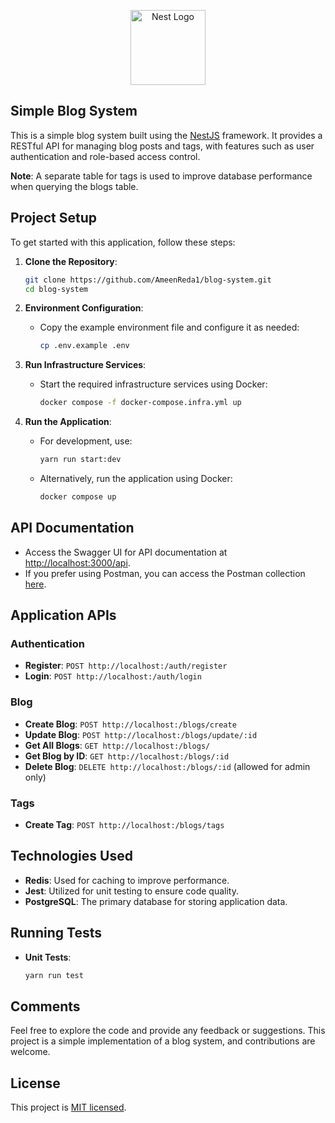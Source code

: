 <p align="center">
  <a href="http://nestjs.com/" target="blank"><img src="https://nestjs.com/img/logo-small.svg" width="120" alt="Nest Logo" /></a>
</p>

## Simple Blog System

This is a simple blog system built using the [NestJS](https://nestjs.com) framework. It provides a RESTful API for managing blog posts and tags, with features such as user authentication and role-based access control.

**Note**: A separate table for tags is used to improve database performance when querying the blogs table.

## Project Setup

To get started with this application, follow these steps:

1. **Clone the Repository**:

   ```bash
   git clone https://github.com/AmeenReda1/blog-system.git
   cd blog-system
   ```

2. **Environment Configuration**:

   - Copy the example environment file and configure it as needed:
     ```bash
     cp .env.example .env
     ```

3. **Run Infrastructure Services**:

   - Start the required infrastructure services using Docker:
     ```bash
     docker compose -f docker-compose.infra.yml up
     ```

4. **Run the Application**:
   - For development, use:
     ```bash
     yarn run start:dev
     ```
   - Alternatively, run the application using Docker:
     ```bash
     docker compose up
     ```

## API Documentation

- Access the Swagger UI for API documentation at [http://localhost:3000/api](http://localhost:3000/api).
- If you prefer using Postman, you can access the Postman collection [here](https://www.postman.com/ameenreda1/workspace/ameen-public-workspace/collection/36546510-74308eff-40a6-4dcb-aa09-e2963d5227a1?action=share&creator=36546510).

## Application APIs

### Authentication

- **Register**: `POST http://localhost:/auth/register`
- **Login**: `POST http://localhost:/auth/login`

### Blog

- **Create Blog**: `POST http://localhost:/blogs/create`
- **Update Blog**: `POST http://localhost:/blogs/update/:id`
- **Get All Blogs**: `GET http://localhost:/blogs/`
- **Get Blog by ID**: `GET http://localhost:/blogs/:id`
- **Delete Blog**: `DELETE http://localhost:/blogs/:id` (allowed for admin only)

### Tags

- **Create Tag**: `POST http://localhost:/blogs/tags`

## Technologies Used

- **Redis**: Used for caching to improve performance.
- **Jest**: Utilized for unit testing to ensure code quality.
- **PostgreSQL**: The primary database for storing application data.

## Running Tests

- **Unit Tests**:
  ```bash
  yarn run test
  ```

## Comments

Feel free to explore the code and provide any feedback or suggestions. This project is a simple implementation of a blog system, and contributions are welcome.

## License

This project is [MIT licensed](https://github.com/nestjs/nest/blob/master/LICENSE).
